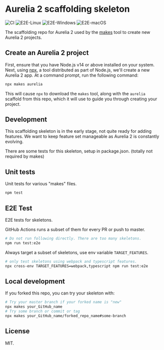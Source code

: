 # Aurelia 2 scaffolding skeleton

![CI](https://github.com/aurelia/new/workflows/CI/badge.svg) ![E2E-Linux](https://github.com/aurelia/new/workflows/E2E-Linux/badge.svg) ![E2E-Windows](https://github.com/aurelia/new/workflows/E2E-Windows/badge.svg) ![E2E-macOS](https://github.com/aurelia/new/workflows/E2E-macOS/badge.svg)

The scaffolding repo for Aurelia 2 used by the [makes](https://makes.js.org) tool to create new Aurelia 2 projects.

## Create an Aurelia 2 project

First, ensure that you have Node.js v14 or above installed on your system. Next, using [npx](https://medium.com/@maybekatz/introducing-npx-an-npm-package-runner-55f7d4bd282b), a tool distributed as part of Node.js, we'll create a new Aurelia 2 app. At a command prompt, run the following command:

```bash
npx makes aurelia
```

This will cause `npx` to download the `makes` tool, along with the `aurelia` scaffold from this repo, which it will use to guide you through creating your project.

## Development

This scaffolding skeleton is in the early stage, not quite ready for adding features. We want to keep feature set manageable as Aurelia 2 is constantly evolving.

There are some tests for this skeleton, setup in package.json. (totally not required by makes)

## Unit tests

Unit tests for various "makes" files.

```bash
npm test
```

## E2E Test

E2E tests for skeletons.

GitHub Actions runs a subset of them for every PR or push to master.

```bash
# Do not run following directly. There are too many skeletons.
npm run test:e2e
```

Always target a subset of skeletons, use env variable `TARGET_FEATURES`.

```bash
# only test skeletons using webpack and typescript features.
npx cross-env TARGET_FEATURES=webpack,typescript npm run test:e2e
```

## Local development

If you forked this repo, you can try your skeleton with:

```bash
# Try your master branch if your forked name is "new"
npx makes your_GitHub_name
# Try some branch or commit or tag
npx makes your_GitHub_name/forked_repo_name#some-branch
```

## License

MIT.
